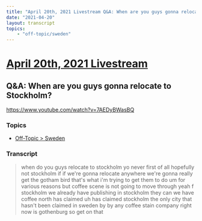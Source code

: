 ```yaml
---
title: "April 20th, 2021 Livestream Q&A: When are you guys gonna relocate to Stockholm?"
date: "2021-04-20"
layout: transcript
topics:
    - "off-topic/sweden"
---
```

# [April 20th, 2021 Livestream](../2021-04-20.md)
## Q&A: When are you guys gonna relocate to Stockholm?
https://www.youtube.com/watch?v=7AEDyBWasBQ

### Topics
* [Off-Topic > Sweden](../topics/off-topic/sweden.md)

### Transcript

> when do you guys relocate to stockholm yo never first of all hopefully not stockholm if if we're gonna relocate anywhere we're gonna really get the gotham bird that's what i'm trying to get them to do um for various reasons but coffee scene is not going to move through yeah f stockholm we already have publishing in stockholm they can we have coffee north has claimed uh has claimed stockholm the only city that hasn't been claimed in sweden by by any coffee stain company right now is gothenburg so get on that
